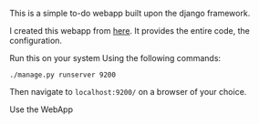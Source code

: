 This is a simple to-do webapp built upon the django framework.

I created this webapp from [here](https://medium.com/fbdevclagos/how-to-build-a-todo-app-with-django-17afdc4a8f8c). It provides the entire code, the configuration.

Run this on your system Using the following commands:

`./manage.py runserver 9200`

Then navigate to `localhost:9200/` on a browser of your choice.

Use the WebApp
